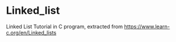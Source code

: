 # Linked_list
Linked List Tutorial in C program, extracted from https://www.learn-c.org/en/Linked_lists
